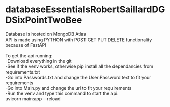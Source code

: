 # databaseEssentialsRobertSaillardDGDSixPointTwoBee

Database is hosted on MongoDB Atlas <br>
API is made using PYTHON with POST GET PUT DELETE functionality because of FastAPI <br>
<br>
To get the api running:<br>
-Download everything in the git<br>
-See if the venv works, otherwise pip install all the dependancies from requirements.txt<br>
-Go into Passwords.txt and change the User:Password text to fit your requirements<br>
-Go into Main.py and change the url to fit your requirements<br>
-Run the venv and type this command to start the api:<br>
uvicorn main:app --reload<br>
